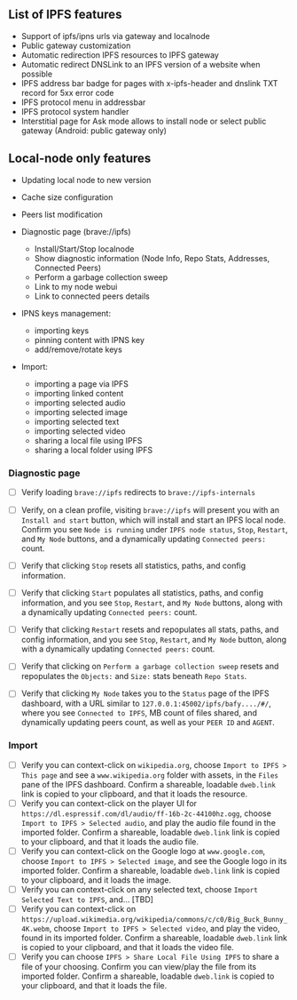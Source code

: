 ## List of IPFS features

- Support of ipfs/ipns urls via gateway and localnode
- Public gateway customization
- Automatic redirection IPFS resources to IPFS gateway
- Automatic redirect DNSLink to an IPFS version of a website when possible
- IPFS address bar badge for pages with x-ipfs-header and dnslink TXT record for 5xx error code
- IPFS protocol menu in addressbar
- IPFS protocol system handler
- Interstitial page for Ask mode allows to install node or select public gateway (Android: public gateway only)

## Local-node only features
- Updating local node to new version
- Cache size configuration
- Peers list modification
- Diagnostic page (brave://ipfs)
  * Install/Start/Stop localnode
  * Show diagnostic information (Node Info, Repo Stats, Addresses, Connected Peers)
  * Perform a garbage collection sweep
  * Link to my node webui
  * Link to connected peers details
  
- IPNS keys management:
  * importing keys
  * pinning content with IPNS key
  * add/remove/rotate keys

- Import:
  * importing a page via IPFS
  * importing linked content
  * importing selected audio
  * importing selected image
  * importing selected text
  * importing selected video
  * sharing a local file using IPFS
  * sharing a local folder using IPFS

### Diagnostic page
- [ ] Verify loading `brave://ipfs` redirects to `brave://ipfs-internals`
- [ ] Verify, on a clean profile, visiting `brave://ipfs` will present you with an `Install and start` button, which will install and start an IPFS local node.  Confirm you see `Node is running` under `IPFS node status`, `Stop`, `Restart`, and `My Node` buttons, and a dynamically updating `Connected peers:` count.
- [ ] Verify that clicking `Stop` resets all statistics, paths, and config information.
- [ ] Verify that clicking `Start` populates all statistics, paths, and config information, and you see `Stop`, `Restart`, and `My Node` buttons, along with a dynamically updating `Connected peers:` count. 
- [ ] Verify that clicking `Restart` resets and repopulates all stats, paths, and config information, and you see `Stop`, `Restart`, and `My Node` button, along with a dynamically updating `Connected peers:` count.
- [ ] Verify that clicking on `Perform a garbage collection sweep` resets and repopulates the `Objects:` and `Size:` stats beneath `Repo Stats`.
- [ ] Verify that clicking `My Node` takes you to the `Status` page of the IPFS dashboard, with a URL similar to `127.0.0.1:45002/ipfs/bafy..../#/`, where you see `Connected to IPFS`, MB count of files shared, and dynamically updating peers count, as well as your `PEER ID` and `AGENT`.


### Import
- [ ] Verify you can context-click on `wikipedia.org`, choose `Import to IPFS > This page` and see a `www.wikipedia.org` folder with assets, in the `Files` pane of the IPFS dashboard.  Confirm a shareable, loadable `dweb.link` link is copied to your clipboard, and that it loads the resource.
- [ ] Verify you can context-click on the player UI for `https://dl.espressif.com/dl/audio/ff-16b-2c-44100hz.ogg`, choose `Import to IPFS > Selected audio`, and play the audio file found in the imported folder.  Confirm a shareable, loadable `dweb.link` link is copied to your clipboard, and that it loads the audio file.
- [ ] Verify you can context-click on the Google logo at `www.google.com`, choose `Import to IPFS > Selected image`, and see the Google logo in its imported folder.  Confirm a shareable, loadable `dweb.link` link is copied to your clipboard, and it loads the image.
- [ ] Verify you can context-click on any selected text, choose `Import Selected Text to IPFS`, and... [TBD]
- [ ] Verify you can context-click on `https://upload.wikimedia.org/wikipedia/commons/c/c0/Big_Buck_Bunny_4K.webm`, choose `Import to IPFS > Selected video`, and play the video, found in its imported folder.  Confirm a shareable, loadable `dweb.link` link is copied to your clipboard, and that it loads the video file.
- [ ] Verify you can choose `IPFS > Share Local File Using IPFS` to share a file of your choosing.  Confirm you can view/play the file from its imported folder.  Confirm a shareable, loadable `dweb.link` is copied to your clipboard, and that it loads the file.